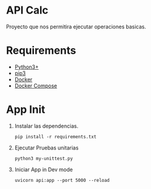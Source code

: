 # API Calc

Proyecto que nos permitira ejecutar operaciones basicas.

# Requirements
- [Python3+](https://www.python.org/downloads/)
- [pip3](https://phoenixnap.com/kb/install-pip-windows)
- [Docker](https://docs.docker.com/desktop/windows/install/)
- [Docker Compose](https://docs.docker.com/compose/install/)

# App Init

1. Instalar las dependencias.
   ```
   pip install -r requirements.txt
   ```
2. Ejecutar Pruebas unitarias
   ```
   python3 my-unittest.py
   ```
3. Iniciar App in Dev mode
   ```
   uvicorn api:app --port 5000 --reload
   ```
   